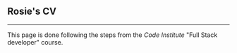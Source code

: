 
## Rosie's CV
***

This page is done following the steps from the _Code Institute_ "Full Stack developer" course. 